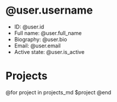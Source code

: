 # @user.username
- ID: @user.id
- Full name: @user.full_name
- Biography: @user.bio
- Email: @user.email
- Active state: @user.is_active


# Projects
@for project in projects_md
$project
@end